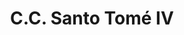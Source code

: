 ---
title: "C.C. Santo Tomé IV"
url: /ciudad-guayana-puerto-ordaz/c-c-santo-tome-iv/
shop: Einkaufszentrum
---